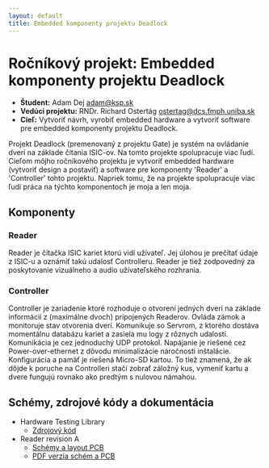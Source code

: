 ```yaml
---
layout: default
title: Embedded komponenty projektu Deadlock
---
```


# Ročníkový projekt: Embedded komponenty projektu Deadlock


  - **Študent:** Adam Dej [adam@ksp.sk](mailto:adam@ksp.sk)
  - **Vedúci projektu:** RNDr. Richard Ostertág [ostertag@dcs.fmph.uniba.sk](mailto:ostertag@dcs.fmph.uniba.sk)
  - **Cieľ:** Vytvoriť návrh, vyrobiť embedded hardware a vytvoriť software pre embedded komponenty projektu Deadlock.

Projekt Deadlock (premenovaný z projektu Gate) je systém na ovládanie dverí na základe čítania ISIC-ov. Na tomto projekte spolupracuje viac ľudí. Cieľom môjho ročníkového projektu je vytvoriť embedded hardware (vytvoriť design a postaviť) a software pre komponenty 'Reader' a 'Controller' tohto projektu. Napriek tomu, že na projekte spolupracuje viac ľudí práca na týchto komponentoch je moja a len moja.

## Komponenty

### Reader

Reader je čítačka ISIC kariet ktorú vidí užívateľ. Jej úlohou je prečítať údaje z ISIC-u a oznámiť takú udalosť Controlleru. Reader je tiež zodpovedný za poskytovanie vizuálneho a audio užívateľského rozhrania.

### Controller

Controller je zariadenie ktoré rozhoduje o otvorení jedných dverí na základe informácií z (maximálne dvoch) pripojených Readerov. Ovláda zámok a monitoruje stav otvorenia dverí. Komunikuje so Servrom, z ktorého dostáva momentálnu databázu kariet a zasiela mu logy z rôznych udalostí. Komunikácia je cez jednoduchý UDP protokol. Napájanie je riešené cez Power-over-ethernet z dôvodu minimalizácie náročnosti inštalácie. Konfigurácia a pamäť je riešená Micro-SD kartou. To tiež znamená, že ak dôjde k poruche na Controlleri stačí zobrať záložný kus, vymeniť kartu a dvere fungujú rovnako ako predtým s nulovou námahou.

## Schémy, zdrojové kódy a dokumentácia

  - Hardware Testing Library
    - [Zdrojový kód](/projects/hw-testing.zip)
  - Reader revision A
    - [Schémy a layout PCB](/projects/reader-hw.zip)
    - [PDF verzia schém a PCB](/projects/reader-hw.pdf)
